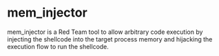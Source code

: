 # mem_injector
mem_injector is a Red Team tool to allow arbitrary code execution by injecting the shellcode into the target process memory and hijacking the execution flow to run the shellcode.
